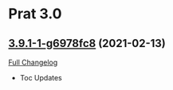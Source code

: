 # Prat 3.0

## [3.9.1-1-g6978fc8](https://github.com/sylvanaar/prat-3-0/tree/6978fc805bff74a62d91b9c0a793031a208f93c5) (2021-02-13)
[Full Changelog](https://github.com/sylvanaar/prat-3-0/compare/3.9.1...6978fc805bff74a62d91b9c0a793031a208f93c5) 

- Toc Updates  
